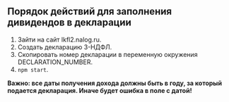 ## Порядок действий для заполнения дивидендов в декларации

1. Зайти на сайт lkfl2.nalog.ru.
2. Создать декларацию 3-НДФЛ.
3. Скопировать номер декларации в переменную окружения DECLARATION_NUMBER.
4. `npm start`.

**Важно: все даты получения дохода должны быть в году, за который подается декларация. Иначе будет ошибка в поле с датой!**
